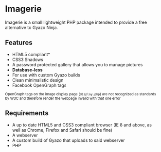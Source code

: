 Imagerie
========

Imagerie is a small lightweight PHP package intended to provide a free alternative to Gyazo Ninja.

Features
--------
- HTML5 compliant*
- CSS3 Shadows 
- A password protected gallery that allows you to manage pictures
- **Database-less**
- For use with custom Gyazo builds
- Clean minimalistic design
- Facebook OpenGraph tags

<sub>OpenGraph tags on the image display page (`display.php`) are not recognized as standards by W3C and therefore render the webpage invalid with that one error</sub>

Requirements
------------
- A up to date HTML5 and CSS3 compliant browser (IE 8 and above, as well as Chrome, Firefox and Safari should be fine)
- A webserver
- A custom build of Gyazo that uploads to said webserver
- PHP

